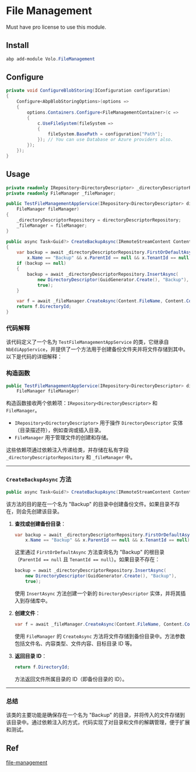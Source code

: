 # File Management
Must have pro license to use this module.

## Install

```powershell
abp add-module Volo.FileManagement
```

## Configure

```c#
private void ConfigureBlobStoring(IConfiguration configuration)
{
    Configure<AbpBlobStoringOptions>(options =>
    {
        options.Containers.Configure<FileManagementContainer>(c =>
        {
            c.UseFileSystem(fileSystem =>
            {
                fileSystem.BasePath = configuration["Path"];
            }); // You can use Database or Azure providers also.
        });
    });
}
```

## Usage

```c#
private readonly IRepository<DirectoryDescriptor> _directoryDescriptorRepository;
private readonly FileManager _fileManager;

public TestFileManagementAppService(IRepository<DirectoryDescriptor> directoryDescriptorRepository,
    FileManager fileManager)
{
    _directoryDescriptorRepository = directoryDescriptorRepository;
    _fileManager = fileManager;
}

public async Task<Guid?> CreateBackupAsync(IRemoteStreamContent Content)
{
    var backup = await _directoryDescriptorRepository.FirstOrDefaultAsync(x =>
        x.Name == "Backup" && x.ParentId == null && x.TenantId == null);
    if (backup == null)
    {
        backup = await _directoryDescriptorRepository.InsertAsync(
            new DirectoryDescriptor(GuidGenerator.Create(), "Backup"),
            true);
    }

    var f = await _fileManager.CreateAsync(Content.FileName, Content.ContentType, Content, backup.Id, null, true);
    return f.DirectoryId;
}
```

### 代码解释
该代码定义了一个名为 `TestFileManagementAppService` 的类，它继承自 `NbEdiAppService`，并提供了一个方法用于创建备份文件夹并将文件存储到其中。以下是代码的详细解释：

### 构造函数
```c#
public TestFileManagementAppService(IRepository<DirectoryDescriptor> directoryDescriptorRepository,
    FileManager fileManager)
```
构造函数接收两个依赖项：`IRepository<DirectoryDescriptor>` 和 `FileManager`。
- `IRepository<DirectoryDescriptor>` 用于操作 `DirectoryDescriptor` 实体（目录描述符），例如查询或插入目录。
- `FileManager` 用于管理文件的创建和存储。

这些依赖项通过依赖注入传递给类，并存储在私有字段 `_directoryDescriptorRepository` 和 `_fileManager` 中。

---

### `CreateBackupAsync` 方法
```c#
public async Task<Guid?> CreateBackupAsync(IRemoteStreamContent Content)
```
该方法的目的是在一个名为 "Backup" 的目录中创建备份文件。如果目录不存在，则会先创建该目录。

1. **查找或创建备份目录**：
   ```c#
   var backup = await _directoryDescriptorRepository.FirstOrDefaultAsync(x =>
       x.Name == "Backup" && x.ParentId == null && x.TenantId == null);
   ```
   这里通过 `FirstOrDefaultAsync` 方法查询名为 "Backup" 的根目录（`ParentId == null` 且 `TenantId == null`）。如果目录不存在：
   ```c#
   backup = await _directoryDescriptorRepository.InsertAsync(
       new DirectoryDescriptor(GuidGenerator.Create(), "Backup"),
       true);
   ```
   使用 `InsertAsync` 方法创建一个新的 `DirectoryDescriptor` 实体，并将其插入到存储库中。

2. **创建文件**：
   ```c#
   var f = await _fileManager.CreateAsync(Content.FileName, Content.ContentType, Content, backup.Id, null, true);
   ```
   使用 `FileManager` 的 `CreateAsync` 方法将文件存储到备份目录中。方法参数包括文件名、内容类型、文件内容、目标目录 ID 等。

3. **返回目录 ID**：
   ```c#
   return f.DirectoryId;
   ```
   方法返回文件所属目录的 ID（即备份目录的 ID）。

---

### 总结
该类的主要功能是确保存在一个名为 "Backup" 的目录，并将传入的文件存储到该目录中。通过依赖注入的方式，代码实现了对目录和文件的解耦管理，便于扩展和测试。

## Ref
[file-management](https://abp.io/docs/latest/modules/file-management)